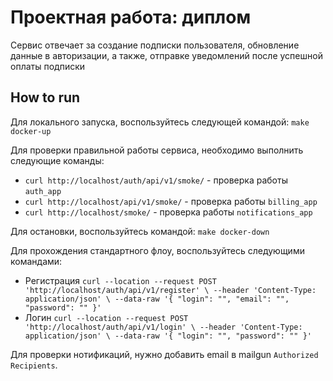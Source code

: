 # Проектная работа: диплом

Сервис отвечает за создание подписки пользователя, обновление данные в авторизации, а также, отправке уведомлений после успешной оплаты подписки

## How to run

Для локального запуска, воспользуйтесь следующей командой:
`make docker-up`

Для проверки правильной работы сервиса, необходимо выполнить следующие команды:
- `curl http://localhost/auth/api/v1/smoke/` - проверка работы `auth_app`
- `curl http://localhost/api/v1/smoke/` - проверка работы `billing_app`
- `curl http://localhost/smoke/` - проверка работы `notifications_app`

Для остановки, воспользуйтесь командой:
`make docker-down`

Для прохождения стандартного флоу, воспользуйтесь следующими командами:
- Регистрация `curl --location --request POST 'http://localhost/auth/api/v1/register' \
--header 'Content-Type: application/json' \
--data-raw '{
    "login": "",
    "email": "",
    "password": ""
}'`
- Логин `curl --location --request POST 'http://localhost/auth/api/v1/login' \
--header 'Content-Type: application/json' \
--data-raw '{
    "login": "",
    "password": ""
}'`

Для проверки нотификаций, нужно добавить email в mailgun `Authorized Recipients`.
